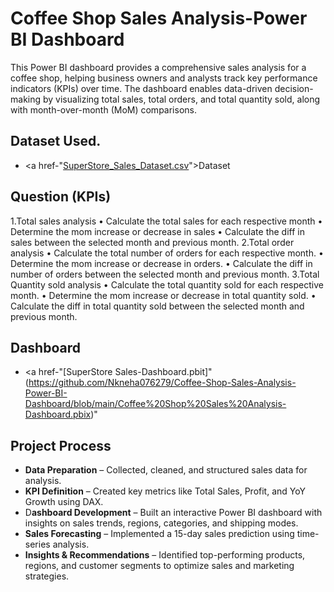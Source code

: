 # Coffee Shop Sales Analysis-Power BI Dashboard
This Power BI dashboard provides a comprehensive sales analysis for a coffee shop, helping business owners and analysts track key performance indicators (KPIs) over time. The dashboard enables data-driven decision-making by visualizing total sales, total orders, and total quantity sold, along with month-over-month (MoM) comparisons.
## Dataset Used.
- <a href-"[SuperStore_Sales_Dataset.csv](https://github.com/Nkneha076279/Coffee-Shop-Sales-Analysis-Power-BI-Dashboard/blob/main/Coffee%20Shop%20Sales%20-%20Dataset.xlsx)">Dataset</a>

## Question (KPIs)  
1.Total sales analysis 
•	Calculate the total sales for each respective month 
•	Determine the mom increase or decrease in sales 
•	Calculate the diff in sales between the selected month and previous month. 
2.Total order analysis 
•	Calculate the total number of orders for each respective month.
•	Determine the mom increase or decrease in orders.
•	Calculate the diff in number of orders between the selected month and previous month. 
3.Total Quantity sold analysis 
•	Calculate the total quantity sold for each respective month.
•	Determine the mom increase or decrease in total quantity sold.
•	Calculate the diff in total quantity sold between the selected month and previous month.

## Dashboard
- <a href-"[SuperStore Sales-Dashboard.pbit]"(https://github.com/Nkneha076279/Coffee-Shop-Sales-Analysis-Power-BI-Dashboard/blob/main/Coffee%20Shop%20Sales%20Analysis-Dashboard.pbix)"

## Project Process
- **Data Preparation** – Collected, cleaned, and structured sales data for analysis.
- **KPI Definition** – Created key metrics like Total Sales, Profit, and YoY Growth using DAX.
- D**ashboard Development** – Built an interactive Power BI dashboard with insights on sales trends, regions, categories, and shipping modes.
- **Sales Forecasting** – Implemented a 15-day sales prediction using time-series analysis.
- **Insights & Recommendations** – Identified top-performing products, regions, and customer segments to optimize sales and marketing strategies.



